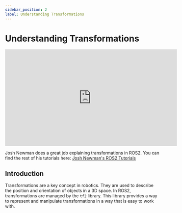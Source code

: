 ```yaml
---
sidebar_position: 2
label: Understanding Transformations
---
```



# Understanding Transformations

<iframe width="560" height="315" src="https://www.youtube.com/embed/QyvHhY4Y_Y8?si=49lQJZ_YmLU9AjFW" title="YouTube video player" frameborder="0" allow="accelerometer; autoplay; clipboard-write; encrypted-media; gyroscope; picture-in-picture; web-share" referrerpolicy="strict-origin-when-cross-origin" allowfullscreen></iframe>

Josh Newman does a great job explaining transformations in ROS2. You can find the rest of his tutorials here: [Josh Newman's ROS2 Tutorials](https://articulatedrobotics.xyz/tutorials/ready-for-ros/tf)

## Introduction

Transformations are a key concept in robotics. They are used to describe the position and orientation of objects in a 3D space. In ROS2, transformations are managed by the `tf2` library. This library provides a way to represent and manipulate transformations in a way that is easy to work with.